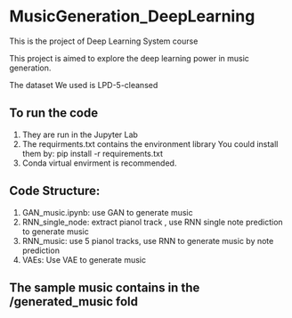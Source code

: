 # MusicGeneration_DeepLearning
This is the project of Deep Learning System course

This project is aimed to explore the deep learning power in music generation.

The dataset We used is LPD-5-cleansed

## To run the code
1. They are run in the Jupyter Lab
2. The requirments.txt contains the environment library
   You could install them by: pip install -r requirements.txt
3. Conda virtual envirment is recommended.

## Code Structure:
1. GAN_music.ipynb: use GAN to generate music
2. RNN_single_node: extract pianol track , use RNN single note prediction to generate music
3. RNN_music: use 5 pianol tracks, use RNN to generate music by note prediction
4. VAEs: Use VAE to generate music


## The sample music contains in the /generated_music fold
